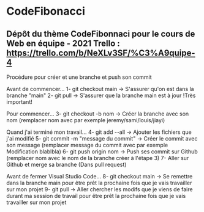 # CodeFibonacci
Dépôt du thème CodeFibonnaci pour le cours de Web en équipe - 2021
Trello : https://trello.com/b/NeXLv3SF/%C3%A9quipe-4
--
Procédure pour créer et une branche et push son commit
    
Avant de commencer...
1- git checkout main -> S'assurer qu'on est dans la branche "main"
2- git pull -> S'assurer que la branche main est à jour !Très important!

Pour commencer...
3- git checkout -b nom -> Créer la branche avec son nom (remplacer nom avec par exemple jeremy/sami/louis/jiayi)


Quand j'ai terminé mon travail...
4- git add --all -> Ajouter les fichiers que j'ai modifié
5- git commit -m "message du commit" -> Créer le commit avec son message (remplacer message du commit avec par exemple Modification blablbla)
6- git push origin nom -> Push ses commit sur Github (remplacer nom avec le nom de la branche créer à l'étape 3)
7- Aller sur Github et merge sa branche (Dans pull request)


Avant de fermer Visual Studio Code...
8- git checkout main -> Se remettre dans la branche main pour être prêt la prochaine fois que je vais travailler sur mon projet
9- git pull -> Aller chercher les modifs que je viens de faire durant ma session de travail pour être prêt la prochaine fois que je vais travailler sur mon projet         
